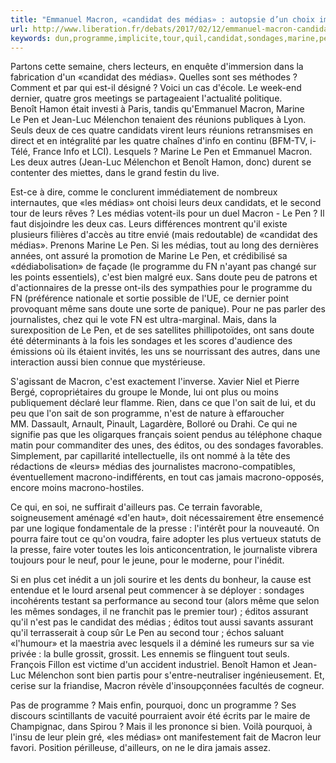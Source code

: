 ```yaml
---
title: "Emmanuel Macron, «candidat des médias» : autopsie d’un choix implicite"
url: http://www.liberation.fr/debats/2017/02/12/emmanuel-macron-candidat-des-medias-autopsie-d-un-choix-implicite_1548024
keywords: dun,programme,implicite,tour,quil,candidat,sondages,marine,pen,médias,éditos,second,autopsie,choix,emmanuel,macron
---
```

Partons cette semaine, chers lecteurs, en enquête d'immersion dans la fabrication d'un «candidat des médias». Quelles sont ses méthodes ? Comment et par qui est-il désigné ? Voici un cas d'école. Le week-end dernier, quatre gros meetings se partageaient l'actualité politique. Benoît Hamon était investi à Paris, tandis qu'Emmanuel Macron, Marine Le Pen et Jean-Luc Mélenchon tenaient des réunions publiques à Lyon. Seuls deux de ces quatre candidats virent leurs réunions retransmises en direct et en intégralité par les quatre chaînes d'info en continu (BFM-TV, i-Télé, France Info et LCI). Lesquels ? Marine Le Pen et Emmanuel Macron. Les deux autres (Jean-Luc Mélenchon et Benoît Hamon, donc) durent se contenter des miettes, dans le grand festin du live.

Est-ce à dire, comme le conclurent immédiatement de nombreux internautes, que «les médias» ont choisi leurs deux candidats, et le second tour de leurs rêves ? Les médias votent-ils pour un duel Macron - Le Pen ? Il faut disjoindre les deux cas. Leurs différences montrent qu'il existe plusieurs filières d'accès au titre envié (mais redoutable) de «candidat des médias». Prenons Marine Le Pen. Si les médias, tout au long des dernières années, ont assuré la promotion de Marine Le Pen, et crédibilisé sa «dédiabolisation» de façade (le programme du FN n'ayant pas changé sur les points essentiels), c'est bien malgré eux. Sans doute peu de patrons et d'actionnaires de la presse ont-ils des sympathies pour le programme du FN (préférence nationale et sortie possible de l'UE, ce dernier point provoquant même sans doute une sorte de panique). Pour ne pas parler des journalistes, chez qui le vote FN est ultra-marginal. Mais, dans la surexposition de Le Pen, et de ses satellites phillipotoïdes, ont sans doute été déterminants à la fois les sondages et les scores d'audience des émissions où ils étaient invités, les uns se nourrissant des autres, dans une interaction aussi bien connue que mystérieuse.

S'agissant de Macron, c'est exactement l'inverse. Xavier Niel et Pierre Bergé, copropriétaires du groupe le Monde, lui ont plus ou moins publiquement déclaré leur flamme. Rien, dans ce que l'on sait de lui, et du peu que l'on sait de son programme, n'est de nature à effaroucher MM. Dassault, Arnault, Pinault, Lagardère, Bolloré ou Drahi. Ce qui ne signifie pas que les oligarques français soient pendus au téléphone chaque matin pour commanditer des unes, des éditos, ou des sondages favorables. Simplement, par capillarité intellectuelle, ils ont nommé à la tête des rédactions de «leurs» médias des journalistes macrono-compatibles, éventuellement macrono-indifférents, en tout cas jamais macrono-opposés, encore moins macrono-hostiles.

Ce qui, en soi, ne suffirait d'ailleurs pas. Ce terrain favorable, soigneusement aménagé «d'en haut», doit nécessairement être ensemencé par une logique fondamentale de la presse : l'intérêt pour la nouveauté. On pourra faire tout ce qu'on voudra, faire adopter les plus vertueux statuts de la presse, faire voter toutes les lois anticoncentration, le journaliste vibrera toujours pour le neuf, pour le jeune, pour le moderne, pour l'inédit.

Si en plus cet inédit a un joli sourire et les dents du bonheur, la cause est entendue et le lourd arsenal peut commencer à se déployer : sondages incohérents testant sa performance au second tour (alors même que selon les mêmes sondages, il ne franchit pas le premier tour) ; éditos assurant qu'il n'est pas le candidat des médias ; éditos tout aussi savants assurant qu'il terrasserait à coup sûr Le Pen au second tour ; échos saluant «l'humour» et la maestria avec lesquels il a déminé les rumeurs sur sa vie privée : la bulle grossit, grossit. Les ennemis se flinguent tout seuls. François Fillon est victime d'un accident industriel. Benoît Hamon et Jean-Luc Mélenchon sont bien partis pour s'entre-neutraliser ingénieusement. Et, cerise sur la friandise, Macron révèle d'insoupçonnées facultés de cogneur.

Pas de programme ? Mais enfin, pourquoi, donc un programme ? Ses discours scintillants de vacuité pourraient avoir été écrits par le maire de Champignac, dans Spirou ? Mais il les prononce si bien. Voilà pourquoi, à l'insu de leur plein gré, «les médias» ont manifestement fait de Macron leur favori. Position périlleuse, d'ailleurs, on ne le dira jamais assez.
